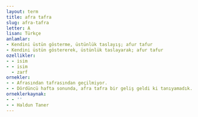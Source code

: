 ```yaml
---
layout: term
title: afra tafra
slug: afra-tafra
letter: A
lisan: Türkçe
anlamlar:
- Kendini üstün gösterme, üstünlük taslayış; afur tafur
- Kendini üstün göstererek, üstünlük taslayarak; afur tafur
ozellikler:
- - isim
- - isim
  - zarf
ornekler:
- - Afrasından tafrasından geçilmiyor.
- - Dördüncü hafta sonunda, afra tafra bir geliş geldi ki tanıyamadık.
orneklerkaynak:
- - ''
- - Haldun Taner
---
```

